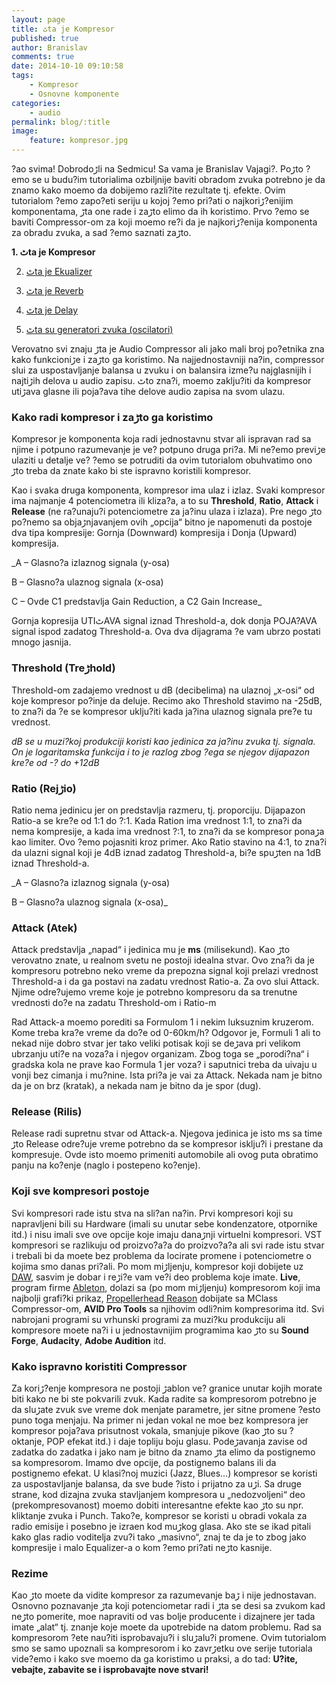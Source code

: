 ```yaml
---
layout: page
title: ٹta je Kompresor
published: true
author: Branislav
comments: true
date: 2014-10-10 09:10:58
tags:
    - Kompresor
    - Osnovne komponente
categories:
    - audio
permalink: blog/:title
image:
    feature: kompresor.jpg
---
```

?ao svima! Dobrodoڑli na Sedmicu! Sa vama je Branislav Vajagi?. Poڑto ?emo se u budu?im tutorialima ozbiljnije baviti obradom zvuka potrebno je da znamo kako mo‍emo da dobijemo razli?ite rezultate tj. efekte. Ovim tutorialom ?emo zapo?eti seriju u kojoj ?emo pri?ati o najkoriڑ?enijim komponentama, ڑta one rade i zaڑto ‍elimo da ih koristimo. Prvo ?emo se baviti Compressor-om za koji mo‍emo re?i da je najkoriڑ?enija komponenta za obradu zvuka, a sad ?emo saznati zaڑto.

**1. ٹta je Kompresor**
  
2. [ٹta je Ekualizer][1]
  
3. [ٹta je Reverb][2]
  
4. [ٹta je Delay][3]
  
5. [ٹta su generatori zvuka (oscilatori)][4]

Verovatno svi znaju ڑta je Audio Compressor ali jako mali broj po?etnika zna kako funkcioniڑe i zaڑto ga koristimo. Na najjednostavniji na?in, compressor slu‍i za uspostavljanje balansa u zvuku i on balansira izme?u najglasnijih i najtiڑih delova u audio zapisu. ٹto zna?i, mo‍emo zaklju?iti da kompresor utiڑava glasne ili poja?ava tihe delove audio zapisa na svom ulazu.

### Kako radi kompresor i zaڑto ga koristimo

Kompresor je komponenta koja radi jednostavnu stvar ali ispravan rad sa njime i potpuno razumevanje je ve? potpuno druga pri?a. Mi ne?emo previڑe ulaziti u detalje ve? ?emo se potruditi da ovim tutorialom obuhvatimo ono ڑto treba da znate kako bi ste ispravno koristili kompresor.
  
Kao i svaka druga komponenta, kompresor ima ulaz i izlaz. Svaki kompresor ima najmanje 4 potenciometra ili kliza?a, a to su **Threshold**, **Ratio**, **Attack** i **Release** (ne ra?unaju?i potenciometre za ja?inu ulaza i izlaza). Pre nego ڑto po?nemo sa objaڑnjavanjem ovih „opcija“ bitno je napomenuti da postoje dva tipa kompresije: Gornja (Downward) kompresija i Donja (Upward) kompresija.

[][5]
  
_A – Glasno?a izlaznog signala (y-osa)
  
B – Glasno?a ulaznog signala (x-osa)
  
C – Ovde C1 predstavlja Gain Reduction, a C2 Gain Increase_

Gornja kopresija UTIٹAVA signal iznad Threshold-a, dok donja POJA?AVA signal ispod zadatog Threshold-a. Ova dva dijagrama ?e vam ubrzo postati mnogo jasnija.

### Threshold (Treڑhold)

Threshold-om zadajemo vrednost u dB (decibelima) na ulaznoj „x-osi“ od koje kompresor po?inje da deluje. Recimo ako Threshold stavimo na -25dB, to zna?i da ?e se kompresor uklju?iti kada ja?ina ulaznog signala pre?e tu vrednost.
  
_dB se u muzi?koj produkciji koristi kao jedinica za ja?inu zvuka tj. signala. On je logaritamska funkcija i to je razlog zbog ?ega se njegov dijapazon kre?e od -? do +12dB_

### **Ratio** (Rejڑio)

Ratio nema jedinicu jer on predstavlja razmeru, tj. proporciju. Dijapazon Ratio-a se kre?e od 1:1 do ?:1. Kada Ration ima vrednost 1:1, to zna?i da nema kompresije, a kada ima vrednost ?:1, to zna?i da se kompresor ponaڑa kao limiter. Ovo ?emo pojasniti kroz primer. Ako Ratio stavino na 4:1, to zna?i da ulazni signal koji je 4dB iznad zadatog Threshold-a, bi?e spuڑten na 1dB iznad Threshold-a.

[][6]
  
_A – Glasno?a izlaznog signala (y-osa)
  
B – Glasno?a ulaznog signala (x-osa)_

### Attack (Atek)

Attack predstavlja „napad“ i jedinica mu je **ms** (milisekund). Kao ڑto verovatno znate, u realnom svetu ne postoji idealna stvar. Ovo zna?i da je kompresoru potrebno neko vreme da prepozna signal koji prelazi vrednost Threshold-a i da ga postavi na zadatu vrednost Ratio-a. Za ovo slu‍i Attack. Njime odre?ujemo vreme koje je potrebno kompresoru da sa trenutne vrednosti do?e na zadatu Threshold-om i Ratio-m
  
Rad Attack-a mo‍emo porediti sa Formulom 1 i nekim luksuznim kruzerom. Kome treba kra?e vreme da do?e od 0-60km/h? Odgovor je, Formuli 1 ali to nekad nije dobro stvar jer tako veliki potisak koji se deڑava pri velikom ubrzanju uti?e na voza?a i njegov organizam. Zbog toga se „porodi?na“ i gradska kola ne prave kao Formula 1 jer voza? i saputnici treba da u‍ivaju u vo‍nji bez cimanja i mu?nine. Ista pri?a je va‍i za Attack. Nekada nam je bitno da je on brz (kratak), a nekada nam je bitno da je spor (dug).

### Release (Rilis)

Release radi supretnu stvar od Attack-a. Njegova jedinica je isto ms sa time ڑto Release odre?uje vreme potrebno da se kompresor isklju?i i prestane da kompresuje. Ovde isto mo‍emo primeniti automobile ali ovog puta obratimo pa‍nju na ko?enje (naglo i postepeno ko?enje).

### Koji sve kompresori postoje

Svi kompresori rade istu stva na sli?an na?in. Prvi kompresori koji su napravljeni bili su Hardware (imali su unutar sebe kondenzatore, otpornike itd.) i nisu imali sve ove opcije koje imaju danaڑnji virtuelni kompresori. VST kompresori se razlikuju od proizvo?a?a do proizvo?a?a ali svi rade istu stvar i trebali bi da mo‍ete bez problema da locirate promene i potenciometre o kojima smo danas pri?ali. Po mom miڑljenju, kompresor koji dobijete uz [DAW][7], sasvim je dobar i reڑi?e vam ve?i deo problema koje imate. **Live**, program firme [Ableton][8], dolazi sa (po mom miڑljenju) kompresorom koji ima najbolji grafi?ki prikaz, [Propellerhead Reason][9] dobijate sa MClass Compressor-om, **AVID Pro Tools** sa njihovim odli?nim kompresorima itd. Svi nabrojani programi su vrhunski programi za muzi?ku produkciju ali kompresore mo‍ete na?i i u jednostavnijim programima kao ڑto su **Sound Forge**, **Audacity**, **Adobe Audition** itd.

### Kako ispravno koristiti Compressor

Za koriڑ?enje kompresora ne postoji ڑablon ve? granice unutar kojih morate biti kako ne bi ste pokvarili zvuk. Kada radite sa kompresorom potrebno je da sluڑate zvuk sve vreme dok menjate parametre, jer sitne promene ?esto puno toga menjaju. Na primer ni jedan vokal ne mo‍e bez kompresora jer kompresor poja?ava prisutnost vokala, smanjuje pikove (kao ڑto su ?oktanje, POP efekat itd.) i daje topliju boju glasu. Podeڑavanja zavise od zadatka do zadatka i jako nam je bitno da znamo ڑta ‍elimo da postignemo sa kompresorom. Imamo dve opcije, da postignemo balans ili da postignemo efekat. U klasi?noj muzici (Jazz, Blues&#8230;) kompresor se koristi za uspostavljanje balansa, da sve bude ?isto i prijatno za uڑi. Sa druge strane, kod dizajna zvuka stavljanjem kompresora u „nedozvoljeni“ deo (prekompresovanost) mo‍emo dobiti interesantne efekte kao ڑto su npr. kliktanje zvuka i Punch. Tako?e, kompresor se koristi u obradi vokala za radio emisije i posebno je izra‍en kod muڑkog glasa. Ako ste se ikad pitali kako glas radio voditelja zvu?i tako „masivno“, znaj te da je to zbog jako kompresije i malo Equalizer-a o kom ?emo pri?ati neڑto kasnije.

### Rezime

Kao ڑto mo‍ete da vidite kompresor za razumevanje baڑ i nije jednostavan. Osnovno poznavanje ڑta koji potenciometar radi i ڑta se desi sa zvukom kad neڑto pomerite, mo‍e napraviti od vas bolje producente i dizajnere jer tada imate „alat“ tj. znanje koje mo‍ete da upotrebide na datom problemu. Rad sa kompresorom ?ete nau?iti isprobavaju?i i sluڑalu?i promene. Ovim tutorialom smo se samo upoznali sa kompresorom i ko zavrڑetku ove serije tutoriala vide?emo i kako sve mo‍emo da ga koristimo u praksi, a do tad: **U?ite, ve‍bajte, zabavite se i isprobavajte nove stvari!**

 [1]: {{site.baseurl}}/blog/sta-je-equalizer
 [2]: {{site.baseurl}}/blog/sta-je-reverb
 [3]: {{site.baseurl}}/blog/sta-je-delay
 [4]: {{site.baseurl}}/blog/sta-su-oscilatori-generatori-zvuka
 [5]: {{site.baseurl}}/images/post/uploads/2014/04/21.png
 [6]: {{site.baseurl}}/images/post/uploads/2014/04/31.png
 [7]: {{site.baseurl}}/blog/programi-za-pravljenje-muzike
 [8]: {{site.baseurl}}/blog/upoznajte-ableton-live-8
 [9]: {{site.baseurl}}/blog/reason-upoznajte-reason-7